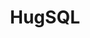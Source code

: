 ---
codehost: https://github.com/https://github.com/layerware/hugsql
logohandle: hugsql
sort: hugsql
title: HugSQL
website: https://www.hugsql.org/
---